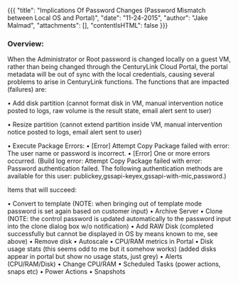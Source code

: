 {{{
  "title": "Implications Of Password Changes (Password Mismatch between Local OS and Portal)",
  "date": "11-24-2015",
  "author": "Jake Malmad",
  "attachments": [],
  "contentIsHTML": false
}}}

### Overview:

When the Administrator or Root password is changed locally on a guest VM, rather than being changed through the CenturyLink Cloud Portal, the portal metadata will be out of sync with the local credentials, causing several problems to arise in CenturyLink functions. The functions that are impacted (failures) are:

•	Add disk partition (cannot format disk in VM, manual intervention notice posted to logs, raw volume is the result state, email alert sent to user)

•	Resize partition (cannot extend partition inside VM, manual intervention notice posted to logs, email alert sent to user)

•	Execute Package Errors:
•	[Error] Attempt Copy Package failed with error: The user name or password is incorrect.
•	[Error] One or more errors occurred. (Build log error: Attempt Copy Package failed with error: Password authentication failed. The following authentication methods are available for this user: publickey,gssapi-keyex,gssapi-with-mic,password.)

Items that will succeed:

•	Convert to template (NOTE:  when bringing out of template mode password is set again based on customer input)
•	Archive Server
•	Clone (NOTE:  the control password is updated automatically to the password input into the clone dialog box w/o notification)
•	Add RAW Disk (completed successfully but cannot be displayed in OS by means known to me, see above)
•	Remove disk
•	Autoscale
•	CPU/RAM metrics in Portal
•	Disk usage stats (this seems odd to me but it somehow works) (added disks appear in portal but show no usage stats, just grey)
•	Alerts (CPU/RAM/Disk)
•	Change CPU/RAM
•	Scheduled Tasks (power actions, snaps etc)
•	Power Actions
•	Snapshots
